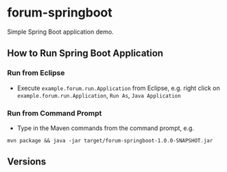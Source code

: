 # forum-springboot

Simple Spring Boot application demo.

## How to Run Spring Boot Application

### Run from Eclipse
* Execute `example.forum.run.Application` from Eclipse, e.g. right click on `example.forum.run.Application`, `Run As`, `Java Application`

### Run from Command Prompt
* Type in the Maven commands from the command prompt, e.g.

```
mvn package && java -jar target/forum-springboot-1.0.0-SNAPSHOT.jar
```

## Versions


